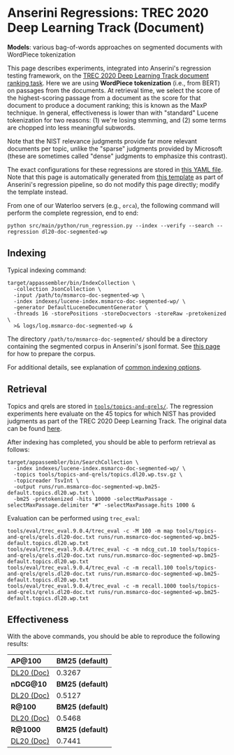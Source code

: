 # Anserini Regressions: TREC 2020 Deep Learning Track (Document)

**Models**: various bag-of-words approaches on segmented documents with WordPiece tokenization

This page describes experiments, integrated into Anserini's regression testing framework, on the [TREC 2020 Deep Learning Track document ranking task](https://trec.nist.gov/data/deep2020.html).
Here we are using **WordPiece tokenization** (i.e., from BERT) on passages from the documents.
At retrieval time, we select the score of the highest-scoring passage from a document as the score for that document to produce a document ranking; this is known as the MaxP technique.
In general, effectiveness is lower than with "standard" Lucene tokenization for two reasons: (1) we're losing stemming, and (2) some terms are chopped into less meaningful subwords.

Note that the NIST relevance judgments provide far more relevant documents per topic, unlike the "sparse" judgments provided by Microsoft (these are sometimes called "dense" judgments to emphasize this contrast).

The exact configurations for these regressions are stored in [this YAML file](../src/main/resources/regression/dl20-doc-segmented-wp.yaml).
Note that this page is automatically generated from [this template](../src/main/resources/docgen/templates/dl20-doc-segmented-wp.template) as part of Anserini's regression pipeline, so do not modify this page directly; modify the template instead.

From one of our Waterloo servers (e.g., `orca`), the following command will perform the complete regression, end to end:

```
python src/main/python/run_regression.py --index --verify --search --regression dl20-doc-segmented-wp
```

## Indexing

Typical indexing command:

```
target/appassembler/bin/IndexCollection \
  -collection JsonCollection \
  -input /path/to/msmarco-doc-segmented-wp \
  -index indexes/lucene-index.msmarco-doc-segmented-wp/ \
  -generator DefaultLuceneDocumentGenerator \
  -threads 16 -storePositions -storeDocvectors -storeRaw -pretokenized \
  >& logs/log.msmarco-doc-segmented-wp &
```

The directory `/path/to/msmarco-doc-segmented/` should be a directory containing the segmented corpus in Anserini's jsonl format.
See [this page](experiments-msmarco-doc-doc2query-details.md) for how to prepare the corpus.

For additional details, see explanation of [common indexing options](common-indexing-options.md).

## Retrieval

Topics and qrels are stored in [`tools/topics-and-qrels/`](../tools/topics-and-qrels/).
The regression experiments here evaluate on the 45 topics for which NIST has provided judgments as part of the TREC 2020 Deep Learning Track.
The original data can be found [here](https://trec.nist.gov/data/deep2020.html).

After indexing has completed, you should be able to perform retrieval as follows:

```
target/appassembler/bin/SearchCollection \
  -index indexes/lucene-index.msmarco-doc-segmented-wp/ \
  -topics tools/topics-and-qrels/topics.dl20.wp.tsv.gz \
  -topicreader TsvInt \
  -output runs/run.msmarco-doc-segmented-wp.bm25-default.topics.dl20.wp.txt \
  -bm25 -pretokenized -hits 10000 -selectMaxPassage -selectMaxPassage.delimiter "#" -selectMaxPassage.hits 1000 &
```

Evaluation can be performed using `trec_eval`:

```
tools/eval/trec_eval.9.0.4/trec_eval -c -M 100 -m map tools/topics-and-qrels/qrels.dl20-doc.txt runs/run.msmarco-doc-segmented-wp.bm25-default.topics.dl20.wp.txt
tools/eval/trec_eval.9.0.4/trec_eval -c -m ndcg_cut.10 tools/topics-and-qrels/qrels.dl20-doc.txt runs/run.msmarco-doc-segmented-wp.bm25-default.topics.dl20.wp.txt
tools/eval/trec_eval.9.0.4/trec_eval -c -m recall.100 tools/topics-and-qrels/qrels.dl20-doc.txt runs/run.msmarco-doc-segmented-wp.bm25-default.topics.dl20.wp.txt
tools/eval/trec_eval.9.0.4/trec_eval -c -m recall.1000 tools/topics-and-qrels/qrels.dl20-doc.txt runs/run.msmarco-doc-segmented-wp.bm25-default.topics.dl20.wp.txt
```

## Effectiveness

With the above commands, you should be able to reproduce the following results:

| **AP@100**                                                                                                   | **BM25 (default)**|
|:-------------------------------------------------------------------------------------------------------------|-----------|
| [DL20 (Doc)](https://trec.nist.gov/data/deep2020.html)                                                       | 0.3267    |
| **nDCG@10**                                                                                                  | **BM25 (default)**|
| [DL20 (Doc)](https://trec.nist.gov/data/deep2020.html)                                                       | 0.5127    |
| **R@100**                                                                                                    | **BM25 (default)**|
| [DL20 (Doc)](https://trec.nist.gov/data/deep2020.html)                                                       | 0.5468    |
| **R@1000**                                                                                                   | **BM25 (default)**|
| [DL20 (Doc)](https://trec.nist.gov/data/deep2020.html)                                                       | 0.7441    |
